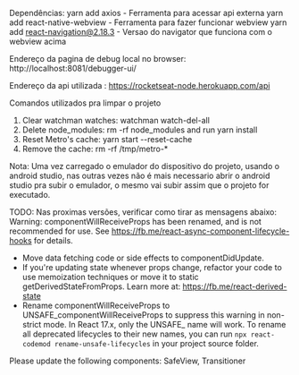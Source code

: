 Dependências:
yarn add axios                   -  Ferramenta para acessar api externa
yarn add react-native-webview    -  Ferramenta para fazer funcionar webview 
yarn add react-navigation@2.18.3 -  Versao do navigator que funciona com o webview acima

Endereço da pagina de debug local no browser:
http://localhost:8081/debugger-ui/

Endereço da api utilizada :
https://rocketseat-node.herokuapp.com/api

Comandos utilizados pra limpar o projeto
 1. Clear watchman watches: watchman watch-del-all
 2. Delete node_modules: rm -rf node_modules and run yarn install
 3. Reset Metro's cache: yarn start --reset-cache
 4. Remove the cache: rm -rf /tmp/metro-*

 
Nota: 
Uma vez carregado o emulador do dispositivo do projeto, usando o android studio, 
nas outras vezes não é mais necessario abrir o android studio pra subir o emulador, 
o mesmo vai subir assim que o projeto for executado.

 
TODO: Nas proximas versões, verificar como tirar as mensagens abaixo:
 Warning: componentWillReceiveProps has been renamed, and is not recommended for use. See https://fb.me/react-async-component-lifecycle-hooks for details.

* Move data fetching code or side effects to componentDidUpdate.
* If you're updating state whenever props change, refactor your code to use memoization techniques or move it to static getDerivedStateFromProps. Learn more at: https://fb.me/react-derived-state
* Rename componentWillReceiveProps to UNSAFE_componentWillReceiveProps to suppress this warning in non-strict mode. In React 17.x, only the UNSAFE_ name will work. To rename all deprecated lifecycles to their new names, you can run `npx react-codemod rename-unsafe-lifecycles` in your project source folder.

Please update the following components: SafeView, Transitioner
